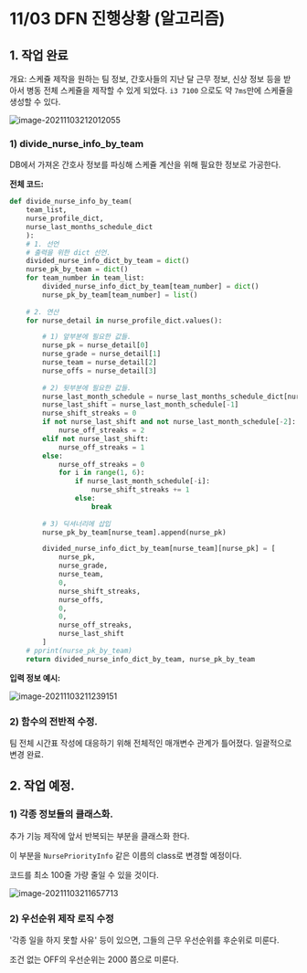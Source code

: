 # 11/03 DFN 진행상황 (알고리즘)

## 1. 작업 완료

개요: 스케쥴 제작을 원하는 팀 정보, 간호사들의 지난 달 근무 정보, 신상 정보 등을 받아서 병동 전체 스케쥴을 제작할 수 있게 되었다. `i3 7100` 으로도  약 `7ms`만에 스케쥴을 생성할 수 있다. 



![image-20211103212012055](C:\Users\ffing\AppData\Roaming\Typora\typora-user-images\image-20211103212012055.png)



### 1) divide_nurse_info_by_team

DB에서 가져온 간호사 정보를 파싱해 스케쥴 계산을 위해 필요한 정보로 가공한다. 

**전체 코드:**

```python
def divide_nurse_info_by_team(
    team_list,
    nurse_profile_dict,
    nurse_last_months_schedule_dict
    ):
    # 1. 선언
    # 출력을 위한 dict 선언.
    divided_nurse_info_dict_by_team = dict()
    nurse_pk_by_team = dict()
    for team_number in team_list:
        divided_nurse_info_dict_by_team[team_number] = dict()
        nurse_pk_by_team[team_number] = list()
    
    # 2. 연산
    for nurse_detail in nurse_profile_dict.values():

        # 1) 앞부분에 필요한 값들.
        nurse_pk = nurse_detail[0]
        nurse_grade = nurse_detail[1]
        nurse_team = nurse_detail[2]
        nurse_offs = nurse_detail[3]
        
        # 2) 뒷부분에 필요한 값들. 
        nurse_last_month_schedule = nurse_last_months_schedule_dict[nurse_pk]
        nurse_last_shift = nurse_last_month_schedule[-1]
        nurse_shift_streaks = 0
        if not nurse_last_shift and not nurse_last_month_schedule[-2]:
            nurse_off_streaks = 2
        elif not nurse_last_shift:
            nurse_off_streaks = 1
        else:
            nurse_off_streaks = 0
            for i in range(1, 6):
                if nurse_last_month_schedule[-i]:
                    nurse_shift_streaks += 1
                else:
                    break
        
        # 3) 딕셔너리에 삽입
        nurse_pk_by_team[nurse_team].append(nurse_pk)

        divided_nurse_info_dict_by_team[nurse_team][nurse_pk] = [
            nurse_pk,
            nurse_grade,
            nurse_team,
            0,
            nurse_shift_streaks,
            nurse_offs,
            0,
            0,
            nurse_off_streaks,
            nurse_last_shift
        ]
    # pprint(nurse_pk_by_team)
    return divided_nurse_info_dict_by_team, nurse_pk_by_team
```



**입력 정보 예시:**

![image-20211103211239151](C:\Users\ffing\AppData\Roaming\Typora\typora-user-images\image-20211103211239151.png)



### 2) 함수의 전반적 수정.

팀 전체 시간표 작성에 대응하기 위해 전체적인 매개변수 관계가 틀어졌다. 일괄적으로 변경 완료.



## 2. 작업 예정. 

### 1) 각종 정보들의 클래스화.

추가 기능 제작에 앞서 반복되는 부분을 클래스화 한다. 

이 부분을 `NursePriorityInfo` 같은 이름의 class로 변경할 예정이다.

코드를 최소 100줄 가량 줄일 수 있을 것이다. 

![image-20211103211657713](C:\Users\ffing\AppData\Roaming\Typora\typora-user-images\image-20211103211657713.png)

### 2) 우선순위 제작 로직 수정

'각종 일을 하지 못할 사유' 등이 있으면, 그들의 근무 우선순위를 후순위로 미룬다.

조건 없는 OFF의 우선순위는 2000 쯤으로 미룬다. 